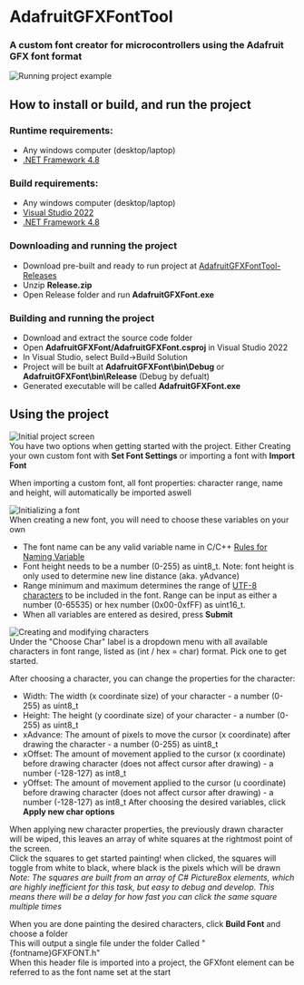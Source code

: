 # AdafruitGFXFontTool
### A custom font creator for microcontrollers using the Adafruit GFX font format

![Running project example](https://raw.githubusercontent.com/nikguin04/AdafruitGFXFontTool/readme_files/build_example1.png)<br>

How to install or build, and run the project
---------------

### Runtime requirements:
 - Any windows computer (desktop/laptop)
 - [.NET Framework 4.8](https://dotnet.microsoft.com/en-us/download/dotnet-framework/net48)

### Build requirements:
 - Any windows computer (desktop/laptop)
 - [Visual Studio 2022](https://visualstudio.microsoft.com/downloads/)
 - [.NET Framework 4.8](https://dotnet.microsoft.com/en-us/download/dotnet-framework/net48)

### Downloading and running the project
 - Download pre-built and ready to run project at [AdafruitGFXFontTool-Releases](https://github.com/nikguin04/AdafruitGFXFontTool/releases/)
 - Unzip **Release.zip**
 - Open Release folder and run **AdafruitGFXFont.exe**

### Building and running the project
 - Download and extract the source code folder
 - Open **AdafruitGFXFont/AdafruitGFXFont.csproj** in Visual Studio 2022
 - In Visual Studio, select Build->Build Solution
 - Project will be built at **AdafruitGFXFont\bin\Debug** or **AdafruitGFXFont\bin\Release** (Debug by defualt)
 - Generated executable will be called **AdafruitGFXFont.exe**

Using the project
---------------

![Initial project screen](https://raw.githubusercontent.com/nikguin04/AdafruitGFXFontTool/readme_files/usecase_example1.png)<br>
You have two options when getting started with the project. Either Creating your own custom font with **Set Font Settings** or importing a font with **Import Font**

When importing a custom font, all font properties: character range, name and height, will automatically be imported aswell

![Initializing a font](https://raw.githubusercontent.com/nikguin04/AdafruitGFXFontTool/readme_files/usecase_example2.png)<br>
When creating a new font, you will need to choose these variables on your own
 - The font name can be any valid variable name in C/C++ [Rules for Naming Variable](https://www.programtopia.net/cplusplus/docs/variables#rules-naming)
 - Font height needs to be a number (0-255) as uint8_t. Note: font height is only used to determine new line distance (aka. yAdvance)
 - Range minimum and maximum determines the range of [UTF-8 characters](https://www.utf8-chartable.de/) to be included in the font. Range can be input as either a number (0-65535) or hex number (0x00-0xfFF) as uint16_t.
 - When all variables are entered as desired, press **Submit**

![Creating and modifying characters](https://raw.githubusercontent.com/nikguin04/AdafruitGFXFontTool/readme_files/usecase_example3.png)<br>
Under the "Choose Char" label is a dropdown menu with all available characters in font range, listed as (int / hex = char) format. Pick one to get started.

After choosing a character, you can change the properties for the character:
 - Width: The width (x coordinate size) of your character - a number (0-255) as uint8_t
 - Height: The height (y coordinate size) of your character - a number (0-255) as uint8_t
 - xAdvance: The amount of pixels to move the cursor (x coordinate) after drawing the character - a number (0-255) as uint8_t
 - xOffset: The amount of movement applied to the cursor (x coordinate) before drawing character (does not affect cursor after drawing) - a number (-128-127) as int8_t
 - yOffset: The amount of movement applied to the cursor (u coordinate) before drawing character (does not affect cursor after drawing) - a number (-128-127) as int8_t
After choosing the desired variables, click **Apply new char options**

When applying new character properties, the previously drawn character will be wiped, this leaves an array of white squares at the rightmost point of the screen.<br>
Click the squares to get started painting! when clicked, the squares will toggle from white to black, where black is the pixels which will be drawn<br>
*Note: The squares are built from an array of C# PictureBox elements, which are highly inefficient for this task, but easy to debug and develop. This means there will be a delay for how fast you can click the same square multiple times*

When you are done painting the desired characters, click **Build Font** and choose a folder<br>
This will output a single file under the folder Called "{fontname}GFXFONT.h"<br>
When this header file is imported into a project, the GFXfont element can be referred to as the font name set at the start







